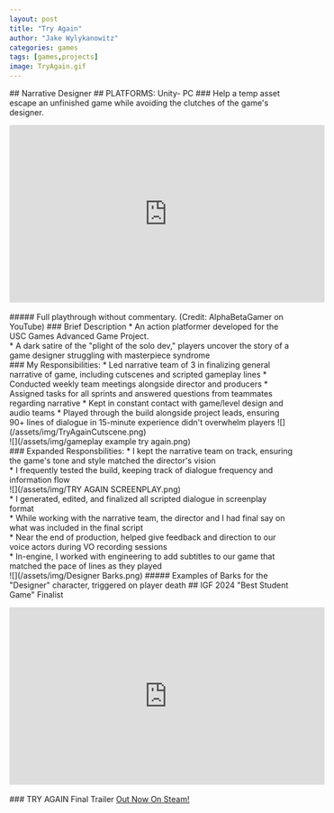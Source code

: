 ```yaml
---
layout: post
title: "Try Again"
author: "Jake Wylykanowitz"
categories: games
tags: [games,projects]
image: TryAgain.gif
---
```

<link href="path/to/lightbox.css" rel="stylesheet" />
## Narrative Designer
## PLATFORMS: Unity- PC
### Help a temp asset escape an unfinished game while avoiding the clutches of the game's designer.
<p align = "center"><iframe width="560" height="315" src="https://www.youtube.com/embed/b2c8enoeqMI" title="TRY AGAIN - Nolan North Stars as a Test Character in an Unfinished Sci-Fi Parkour Adventure!" frameborder="0" allow="accelerometer; autoplay; clipboard-write; encrypted-media; gyroscope; picture-in-picture; web-share" allowfullscreen></iframe></p>
##### Full playthrough without commentary. (Credit: AlphaBetaGamer on YouTube)
### Brief Description
* An action platformer developed for the USC Games Advanced Game Project.<br>
* A dark satire of the "plight of the solo dev," players uncover the story of a game designer struggling with masterpiece syndrome<br>
### My Responsibilities:
* Led narrative team of 3 in finalizing general narrative of game, including cutscenes and scripted gameplay lines
* Conducted weekly team meetings alongside director and producers
* Assigned tasks for all sprints and answered questions from teammates regarding narrative
* Kept in constant contact with game/level design and audio teams
* Played through the build alongside project leads, ensuring 90+ lines of dialogue in 15-minute experience didn't overwhelm players
![](/assets/img/TryAgainCutscene.png)<br>
![](/assets/img/gameplay example try again.png)<br>
### Expanded Responsbilities:
* I kept the narrative team on track, ensuring the game's tone and style matched the director's vision<br>
* I frequently tested the build, keeping track of dialogue frequency and information flow <br>
![](/assets/img/TRY AGAIN SCREENPLAY.png)<br>
* I generated, edited, and finalized all scripted dialogue in screenplay format<br>
* While working with the narrative team, the director and I had final say on what was included in the final script<br>
* Near the end of production, helped give feedback and direction to our voice actors during VO recording sessions<br>
* In-engine, I worked with engineering to add subtitles to our game that matched the pace of lines as they played<br>
![](/assets/img/Designer Barks.png)
##### Examples of Barks for the "Designer" character, triggered on player death
## IGF 2024 "Best Student Game" Finalist
<p align = "center"><iframe width="560" height="315" src="https://www.youtube.com/embed/KzFYLFumL9Y?si=h3XEa0J0tdAt-t97" title="YouTube video player" frameborder="0" allow="accelerometer; autoplay; clipboard-write; encrypted-media; gyroscope; picture-in-picture; web-share" allowfullscreen></iframe></p>
### TRY AGAIN Final Trailer
<a href = "https://store.steampowered.com/app/2448340/TRY_AGAIN/">Out Now On Steam!</a>
<script src="path/to/lightbox.js"></script>
